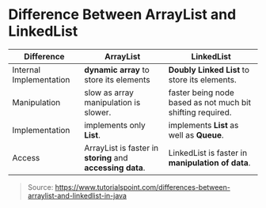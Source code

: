 # Difference Between ArrayList and LinkedList
| Difference | ArrayList | LinkedList |
|---------|---------|----------|
| Internal Implementation      | **dynamic array** to store its elements      | **Doubly Linked List** to store its elements.       |
|Manipulation| slow as array manipulation is slower.|  faster being node based as not much bit shifting required.|
|Implementation|implements only **List**.|implements **List** as well as **Queue**. |
|Access|ArrayList is faster in **storing** and **accessing data**.|LinkedList is faster in **manipulation of data**.|

>Source: https://www.tutorialspoint.com/differences-between-arraylist-and-linkedlist-in-java




